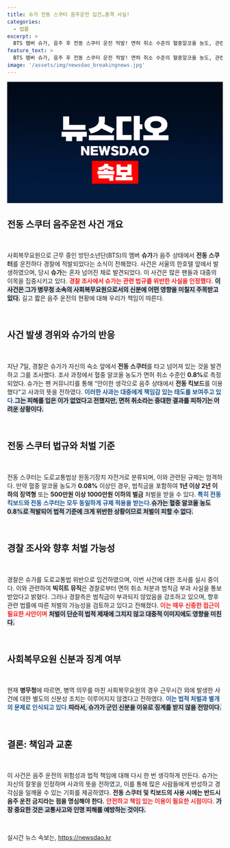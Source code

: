 ```yaml
---
title: 슈가 전동 스쿠터 음주운전 입건…충격 사실!
categories:
  - 법률
excerpt: >
  BTS 멤버 슈가, 음주 후 전동 스쿠터 운전 적발! 면허 취소 수준의 혈중알코올 농도, 관련법에 따른 처벌 검토 중. 팬들에게 사과하며 책임을 다하겠다는 의사 밝혀. 과연 그의 다음 행보는?
feature_text: >
  BTS 멤버 슈가, 음주 후 전동 스쿠터 운전 적발! 면허 취소 수준의 혈중알코올 농도, 관련법에 따른 처벌 검토 중. 팬들에게 사과하며 책임을 다하겠다는 의사 밝혀. 과연 그의 다음 행보는?
image: '/assets/img/newsdao_breakingnews.jpg'
---
```


<p><img src="/assets/img/newsdao_breakingnews.jpg" alt="koreaapp 속보" /></p>

<h2 data-ke-size="size26">전동 스쿠터 음주운전 사건 개요</h2>

<p data-ke-size="size16">&nbsp;</p>

<p data-ke-size="size16">사회복무요원으로 근무 중인 방탄소년단(BTS)의 멤버 <b>슈가</b>가 음주 상태에서 <b>전동 스쿠터</b>를 운전하다 경찰에 적발되었다는 소식이 전해졌다. 사건은 서울의 한호텔 앞에서 발생하였으며, 당시 <b>슈가</b>는 혼자 넘어진 채로 발견되었다. 이 사건은 많은 팬들과 대중의 이목을 집중시키고 있다. <b><span style="color: #ee2323;">경찰 조사에서 슈가는 관련 법규를 위반한 사실을 인정했다.</span></b> <b><span style="background-color: #21538527;">이 사건은 그가 병무청 소속의 사회복무요원으로서의 신분에 어떤 영향을 미칠지 주목받고 있다.</span></b> 길고 짧은 음주 운전의 현황에 대해 우리가 책임이 따른다.</p>

<p data-ke-size="size16">&nbsp;</p>

<h2 data-ke-size="size26">사건 발생 경위와 슈가의 반응</h2>

<p data-ke-size="size16">&nbsp;</p>

<p data-ke-size="size16">지난 7일, 경찰은 슈가가 자신의 숙소 앞에서 <b>전동 스쿠터</b>를 타고 넘어져 있는 것을 발견하고 그를 조사했다. 조사 과정에서 혈중 알코올 농도가 면허 취소 수준인 <b>0.8%</b>로 측정되었다. 슈가는 팬 커뮤니티를 통해 “안이한 생각으로 음주 상태에서 <b>전동 킥보드</b>를 이용했다”고 사과의 뜻을 전하였다.  <b><span style="color: #1a5490;">이러한 사과는 대중에게 책임감 있는 태도를 보여주고 있다.</span></b><b><span style="background-color: #21538527;">그는 피해를 입은 이가 없었다고 전했지만, 면허 취소라는 중대한 결과를 피하기는 어려운 상황이다.</span></b></p>

<p data-ke-size="size16">&nbsp;</p>

<h2 data-ke-size="size26">전동 스쿠터 법규와 처벌 기준</h2>

<p data-ke-size="size16">&nbsp;</p>

<p data-ke-size="size16">전동 스쿠터는 도로교통법상 원동기장치 자전거로 분류되며, 이와 관련된 규제는 엄격하다. 만약 혈중 알코올 농도가 <b>0.08%</b> 이상인 경우, 범칙금을 포함하여 <b>1년 이상 2년 이하의 징역형</b> 또는 <b>500만원 이상 1000만원 이하의 벌금</b> 처벌을 받을 수 있다. <b><span style="color: #1a5490;">특히 전동 킥보드와 전동 스쿠터는 모두 동일하게 규제 적용을 받는다.</span></b><b><span style="background-color: #21538527;">슈가는 혈중 알코올 농도 0.8%로 적발되어 법적 기준에 크게 위반한 상황이므로 처벌이 피할 수 없다.</span></b></p>

<p data-ke-size="size16">&nbsp;</p>

<h2 data-ke-size="size26">경찰 조사와 향후 처벌 가능성</h2>

<p data-ke-size="size16">&nbsp;</p>

<p data-ke-size="size16">경찰은 슈가를 도로교통법 위반으로 입건하였으며, 이번 사건에 대한 조사를 실시 중이다. 이와 관련하여 <b>빅히트 뮤직</b>은 경찰로부터 면허 취소 처분과 범칙금 부과 사실을 통보받았다고 밝혔다. 그러나 경찰측은 범칙금이 부과되지 않았음을 강조하고 있으며, 향후 관련 법률에 따른 처벌의 가능성을 검토하고 있다고 전해졌다. <b><span style="color: #ee2323;">이는 매우 신중한 접근이 필요한 사안이며</span></b> <b><span style="background-color: #21538527;">처벌이 단순히 법적 제재에 그치지 않고 대중적 이미지에도 영향을 미친다.</span></b></p>

<p data-ke-size="size16">&nbsp;</p>

<h2 data-ke-size="size26">사회복무요원 신분과 징계 여부</h2>

<p data-ke-size="size16">&nbsp;</p>

<p data-ke-size="size16">현재 <b>병무청</b>에 따르면, 병역 의무를 마친 사회복무요원의 경우 근무시간 외에 발생한 사건에 대한 별도의 신분상 조치는 이루어지지 않겠다고 전하였다. <b><span style="color: #1a5490;">이는 법적 처벌과 별개의 문제로 인식되고 있다.</span></b><b><span style="background-color: #21538527;">따라서, 슈가가 군인 신분을 이유로 징계를 받지 않을 전망이다.</span></b></p>

<p data-ke-size="size16">&nbsp;</p>

<h2 data-ke-size="size26">결론: 책임과 교훈</h2>

<p data-ke-size="size16">&nbsp;</p>

<p data-ke-size="size16">이 사건은 음주 운전의 위험성과 법적 책임에 대해 다시 한 번 생각하게 만든다. 슈가는 자신의 잘못을 인정하며 사과의 뜻을 전하였고, 이를 통해 많은 사람들에게 반성하고 경각심을 일깨울 수 있는 기회를 제공하였다. <b>전동 스쿠터 및 킥보드의 사용 시에는 반드시 음주 운전 금지라는 점을 명심해야 한다.</b> <b><span style="color: #ee2323;">안전하고 책임 있는 이용이 필요한 시점이다.</span></b> <b><span style="background-color: #21538527;">가장 중요한 것은 교통사고와 인명 피해를 예방하는 것이다.</span></b></p>

<p data-ke-size="size16">&nbsp;</p>
실시간 뉴스 속보는, <a href="https://newsdao.kr" rel="dofollow">https://newsdao.kr</a>


